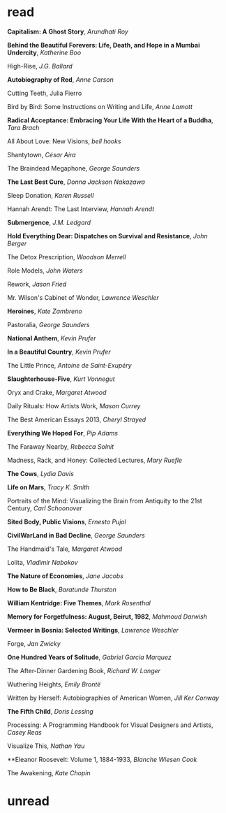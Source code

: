# read

**Capitalism: A Ghost Story**, _Arundhati Roy_

**Behind the Beautiful Forevers: Life, Death, and Hope in a Mumbai Undercity**, _Katherine Boo_

High-Rise, _J.G. Ballard_

**Autobiography of Red**, _Anne Carson_

Cutting Teeth, Julia Fierro

Bird by Bird: Some Instructions on Writing and Life, _Anne Lamott_

**Radical Acceptance: Embracing Your Life With the Heart of a Buddha**, _Tara Brach_

All About Love: New Visions, _bell hooks_

Shantytown, _César Aira_

The Braindead Megaphone, _George Saunders_

**The Last Best Cure**, _Donna Jackson Nakazawa_

Sleep Donation, _Karen Russell_

Hannah Arendt: The Last Interview, _Hannah Arendt_

**Submergence**, _J.M. Ledgard_

**Hold Everything Dear: Dispatches on Survival and Resistance**, _John Berger_

The Detox Prescription, _Woodson Merrell_

Role Models, _John Waters_

Rework, _Jason Fried_

Mr. Wilson's Cabinet of Wonder, _Lawrence Weschler_

**Heroines**, _Kate Zambreno_

Pastoralia, _George Saunders_

**National Anthem**, _Kevin Prufer_

**In a Beautiful Country**, _Kevin Prufer_

The Little Prince, _Antoine de Saint-Exupéry_

**Slaughterhouse-Five**, _Kurt Vonnegut_

Oryx and Crake, _Margaret Atwood_

Daily Rituals: How Artists Work, _Mason Currey_

The Best American Essays 2013, _Cheryl Strayed_

**Everything We Hoped For**, _Pip Adams_

The Faraway Nearby, _Rebecca Solnit_

Madness, Rack, and Honey: Collected Lectures, _Mary Ruefle_

**The Cows**, _Lydia Davis_

**Life on Mars**, _Tracy K. Smith_

Portraits of the Mind: Visualizing the Brain from Antiquity to the 21st Century, _Carl Schoonover_

**Sited Body, Public Visions**, _Ernesto Pujol_

**CivilWarLand in Bad Decline**, _George Saunders_

The Handmaid's Tale, _Margaret Atwood_

Lolita, _Vladimir Nabokov_

**The Nature of Economies**, _Jane Jacobs_

**How to Be Black**, _Baratunde Thurston_

**William Kentridge: Five Themes**, _Mark Rosenthal_

**Memory for Forgetfulness: August, Beirut, 1982**, _Mahmoud Darwish_

**Vermeer in Bosnia: Selected Writings**, _Lawrence Weschler_

Forge, _Jan Zwicky_

**One Hundred Years of Solitude**, _Gabriel Garcia Marquez_

The After-Dinner Gardening Book, _Richard W. Langer_

Wuthering Heights, _Emily Brontë_

Written by Herself: Autobiographies of American Women, _Jill Ker Conway_

**The Fifth Child**, _Doris Lessing_

Processing: A Programming Handbook for Visual Designers and Artists, _Casey Reas_

Visualize This, _Nathan Yau_

**Eleanor Roosevelt: Volume 1, 1884-1933, _Blanche Wiesen Cook_

The Awakening, _Kate Chopin_












# unread
